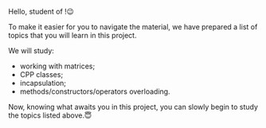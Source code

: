 Hello, student of !😉

To make it easier for you to navigate the material, we have prepared a list of topics that you will learn in this project. 

We will study: 
- working with matrices;
- CPP classes;
- incapsulation;
- methods/constructors/operators overloading.

Now, knowing what awaits you in this project, you can slowly begin to study the topics listed above.😇
